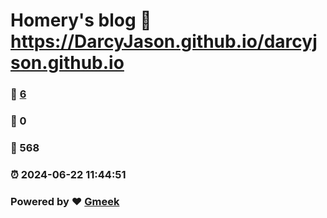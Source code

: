 # Homery's blog :link: https://DarcyJason.github.io/darcyjson.github.io 
### :page_facing_up: [6](https://DarcyJason.github.io/darcyjson.github.io/tag.html) 
### :speech_balloon: 0 
### :hibiscus: 568 
### :alarm_clock: 2024-06-22 11:44:51 
### Powered by :heart: [Gmeek](https://github.com/Meekdai/Gmeek)
